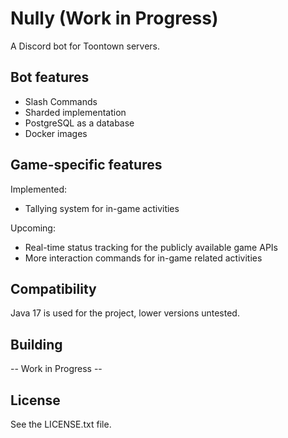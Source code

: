 # Nully (Work in Progress)
A Discord bot for Toontown servers.

## Bot features
- Slash Commands
- Sharded implementation
- PostgreSQL as a database
- Docker images

## Game-specific features
Implemented:
- Tallying system for in-game activities

Upcoming:
- Real-time status tracking for the publicly available game APIs
- More interaction commands for in-game related activities

## Compatibility
Java 17 is used for the project, lower versions untested.

## Building
-- Work in Progress --

## License
See the LICENSE.txt file.


